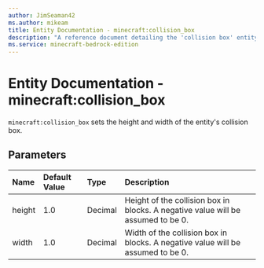 ```yaml
---
author: JimSeaman42
ms.author: mikeam
title: Entity Documentation - minecraft:collision_box
description: "A reference document detailing the 'collision box' entity component"
ms.service: minecraft-bedrock-edition
---
```


# Entity Documentation -  minecraft:collision_box

`minecraft:collision_box` sets the height and width of the entity's collision box.

## Parameters

|Name |Default Value  |Type  |Description  |
|:----------|:----------|:----------|:----------|
|height| 1.0| Decimal| Height of the collision box in blocks. A negative value will be assumed to be 0. |
|width| 1.0| Decimal| Width of the collision box in blocks. A negative value will be assumed to be 0. |
